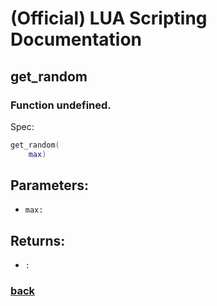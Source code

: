 
# (Official) LUA Scripting Documentation

## get_random

### Function undefined.

Spec:
```lua
get_random(
	max)
```
## Parameters:
- `max:` 
## Returns:
- `:` 
### [back](../other)

